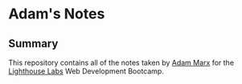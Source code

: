 # Adam's Notes

## Summary

This repository contains all of the notes taken by [Adam Marx](https://github.com/Adam-Marx) for the [Lighthouse Labs](https://www.lighthouselabs.ca/) Web Development Bootcamp.

